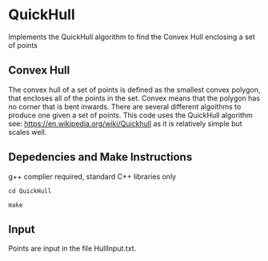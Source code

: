 # QuickHull


Implements the QuickHull algorithm to find the Convex Hull enclosing a set of points

## Convex Hull 

The convex hull of a set of points is defined as the smallest convex polygon, that encloses all of the points in the set. Convex means that the polygon has no corner that is bent inwards. There are several different algoithms to produce one given a set of points. This code uses the QuickHull algorithm see: https://en.wikipedia.org/wiki/Quickhull as it is relatively simple but scales well. 

## Depedencies and Make Instructions

g++ complier required, standard C++ libraries only

`cd QuickHull` 

`make`

## Input 

Points are input in the file HullInput.txt. 
